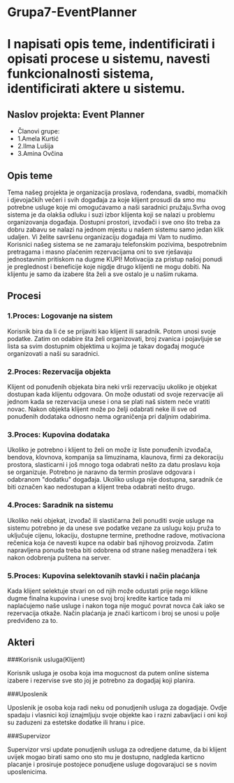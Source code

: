 # Grupa7-EventPlanner
# **I napisati opis teme, indentificirati i opisati procese u sistemu, navesti funkcionalnosti sistema, identificirati aktere u sistemu.**

## Naslov projekta: Event Planner

- Članovi grupe:
- 1.Amela Kurtić
- 2.Ilma Lušija
- 3.Amina Ovčina

## **Opis teme**

Tema našeg projekta je organizacija proslava, rođendana, svadbi, momačkih i djevojačkih večeri i svih događaja za koje klijent prosudi da 
smo mu potrebne usluge koje mi omogućavamo a naši saradnici pružaju.Svrha ovog sistema je da olakša odluku i suzi izbor klijenta koji se nalazi
u problemu organizovanja događaja. Dostupni prostori, izvođači i sve ono što treba za dobru zabavu se nalazi na jednom mjestu u našem sistemu 
samo jedan klik udaljen.
Vi želite savršenu organizaciju događaja mi Vam to nudimo.
Korisnici našeg sistema se ne zamaraju telefonskim pozivima, bespotrebnim pretragama i masno plaćenim rezervacijama oni to sve rješavaju 
jednostavnim pritiskom na dugme KUPI! 
Motivacija za pristup našoj ponudi je preglednost i beneficije koje nigdje drugo klijenti ne mogu dobiti. Na klijentu je samo da izabere šta želi
a sve ostalo je u našim rukama.

## **Procesi**

### 1.Proces: Logovanje na sistem

Korisnik bira da li će se prijaviti kao klijent ili saradnik. Potom unosi svoje podatke. Zatim on odabire šta želi organizovati, broj zvanica i pojavljuje se lista sa svim dostupnim objektima u kojima je takav događaj moguće organizovati a naši su saradnici.

### 2.Proces: Rezervacija objekta

Klijent od ponuđenih objekata bira neki vrši rezervaciju ukoliko je objekat dostupan kada klijentu odgovara. On može odustati od svoje rezervacije ali jednom kada se rezervacija unese i ona se plati naš sistem neće vratiti novac. Nakon objekta klijent može po želji odabrati neke ili sve od ponuđenih dodataka odnosno nema ograničenja pri daljnim odabirima.

### 3.Proces: Kupovina dodataka

Ukoliko je potrebno i klijent to želi on može iz liste ponuđenih izvođača, bendova, klovnova, kompanija sa limuzinama, klaunova, firmi za dekoraciju prostora, slasticarni i još mnogo toga odabrati nešto za datu proslavu koja se organizuje. 
Potrebno je naravno da termin proslave odgovara i odabranom "dodatku" događaja.
Ukoliko usluga nije dostupna, saradnik će biti označen kao nedostupan a klijent treba odabrati nešto drugo.

### 4.Proces: Saradnik na sistemu

Ukoliko neki objekat, izvođač ili slastičarna želi ponuditi svoje usluge na sistemu potrebno je da unese sve podatke vezane za uslugu koju pruža to uključuje cijenu, lokaciju, dostupne termine, prethodne radove, motivaciona rečenica koja će navesti kupce na odabir baš njihovog proizvoda. Zatim napravljena ponuda treba biti odobrena od strane našeg menadžera i tek nakon odobrenja puštena na server.

### 5.Proces: Kupovina selektovanih stavki i način plaćanja

Kada klijent selektuje stvari on od njih može odustati prije nego klikne dugme finalna kupovina i unese svoj broj kredite kartice tada mi naplaćujemo naše usluge i nakon toga nije moguć povrat novca čak iako se rezervacija otkaže. Način plaćanja je znači karticom i broj se unosi u polje predviđeno za to.

## **Akteri**

###Korisnik usluga(Klijent) 

Korisnik usluga je osoba koja ima mogucnost da putem online sistema izabere i rezervise sve sto joj je potrebno za dogadjaj koji planira.

###Uposlenik

Uposlenik je osoba koja radi neku od ponudjenih usluga za dogadjaje. Ovdje spadaju i vlasnici koji iznajmljuju svoje objekte kao i razni zabavljaci i oni koji su zaduzeni za estetske dodatke ili hranu i pice.

###Supervizor 

Supervizor vrsi update ponudjenih usluga za odredjene datume, da bi klijent uvijek mogao birati samo ono sto mu je dostupno, nadgleda karticno placanje i prosiruje postojece ponudjene usluge dogovarajuci se s novim uposlenicima.

